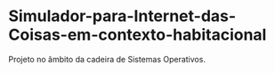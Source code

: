 # Simulador-para-Internet-das-Coisas-em-contexto-habitacional

Projeto no âmbito da cadeira de Sistemas Operativos.
